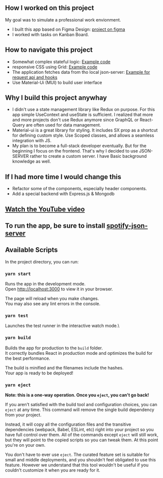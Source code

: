 ## How I worked on this project
My goal was to simulate a professional work envionment.
- I built this app based on Figma Design: [project on figma](https://www.figma.com/community/file/1063378861946596719)
- I worked with tasks on Kanban Board.

## How to navigate this project
- Somewhat complex stateful logic: [Example code](https://github.com/abdalicodes/spotify/blob/main/src/context/PlayerContext.js)
- responsive CSS using Grid: [Example code](https://github.com/abdalicodes/spotify/blob/main/src/layout/main/index.js)
- The application fetches data from tho local json-server: [Example for request api and hooks](https://github.com/abdalicodes/spotify/blob/main/src/hooks/playlist.js)
- Use Material-Ui (MUI) to build user interface

## Why I build this project anywhay
- I didn't use a state management library like Redux on purpose. For this app simple UseContext and useState is sufficient. I realized that more and more projects don't use Redux anymore since GraphQL or React-Query are often used for data management.
- Material-ui is a great library for styling. It includes SX prop as a shortcut for defining custom style. Use Scoped classes, and allows a seamless integration with JS.
- My plan is to become a full-stack developer eventually. But for the beginning I focus on the frontend. That's why I decided to use JSON-SERVER rather to create a custom server. I have Basic background knowledge as well.

## If I had more time I would change this 
- Refactor some of the components, especially header components.
- Add a special backend with Express.js & Mongodb 

## [Watch the YouTube video](https://www.youtube.com/watch?v=qF3OSSuB3Nk)
## To run the app, be sure to install [spotify-json-server](https://github.com/abdalicodes/spotify-json-server/)

## Available Scripts

In the project directory, you can run:

### `yarn start`

Runs the app in the development mode.\
Open [http://localhost:3000](http://localhost:3000) to view it in your browser.

The page will reload when you make changes.\
You may also see any lint errors in the console.

### `yarn test`

Launches the test runner in the interactive watch mode.\

### `yarn build`

Builds the app for production to the `build` folder.\
It correctly bundles React in production mode and optimizes the build for the best performance.

The build is minified and the filenames include the hashes.\
Your app is ready to be deployed!


### `yarn eject`

**Note: this is a one-way operation. Once you `eject`, you can't go back!**

If you aren't satisfied with the build tool and configuration choices, you can `eject` at any time. This command will remove the single build dependency from your project.

Instead, it will copy all the configuration files and the transitive dependencies (webpack, Babel, ESLint, etc) right into your project so you have full control over them. All of the commands except `eject` will still work, but they will point to the copied scripts so you can tweak them. At this point you're on your own.

You don't have to ever use `eject`. The curated feature set is suitable for small and middle deployments, and you shouldn't feel obligated to use this feature. However we understand that this tool wouldn't be useful if you couldn't customize it when you are ready for it.


